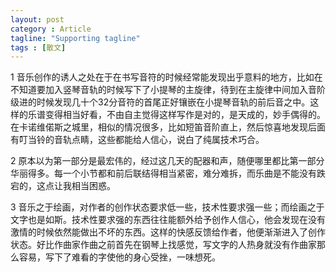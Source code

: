 ```yaml
---
layout: post
category : Article
tagline: "Supporting tagline"
tags : [散文]
---
```


1 音乐创作的诱人之处在于在书写音符的时候经常能发现出乎意料的地方，比如在不知道要加入竖琴音轨的时候写下了小提琴的主旋律，待到在主旋律中间加入音阶级进的时候发现几十个32分音符的首尾正好镶嵌在小提琴音轨的前后音之中。这样的乐谱变得相当好看，不由自主觉得这样写作是对的，是天成的，妙手偶得的。在卡诺维偌斯之城里，相似的情况很多，比如短笛音阶直上，然后惊喜地发现后面有叮当铃的音轨点睛，这些都能给人信心，说白了纯属技术巧合。  

2 原本以为第一部分是最宏伟的，经过这几天的配器和声，随便哪里都比第一部分华丽得多。每一个小节都和前后联结得相当紧密，难分难拆，而乐曲是不能没有跌宕的，这点让我相当困惑。  

3  音乐之于绘画，对作者的创作状态要求低一些，技术性要求强一些；而绘画之于文字也是如斯。技术性要求强的东西往往能额外给予创作人信心，他会发现在没有激情的时候依然能做出不坏的东西。这样的快感反馈给作者，他便渐渐进入了创作状态。好比作曲家作曲之前首先在钢琴上找感觉，写文字的人热身就没有作曲家那么容易，写下了难看的字使他的身心受挫，一味想死。  